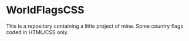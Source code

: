 # WorldFlagsCSS
This is a repository containing a little project of mine. Some country flags coded in HTML/CSS only. 
